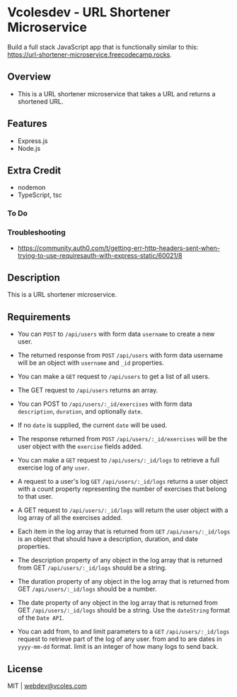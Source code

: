 # Vcolesdev - URL Shortener Microservice

Build a full stack JavaScript app that is functionally similar to this: https://url-shortener-microservice.freecodecamp.rocks.

## Overview

- This is a URL shortener microservice that takes a URL and returns a shortened URL.

## Features

- Express.js
- Node.js

## Extra Credit

- nodemon
- TypeScript, tsc

### To Do

### Troubleshooting

- https://community.auth0.com/t/getting-err-http-headers-sent-when-trying-to-use-requiresauth-with-express-static/60021/8

## Description

This is a URL shortener microservice.

## Requirements

- You can `POST` to `/api/users` with form data `username` to create a new user.

- The returned response from `POST` `/api/users` with form data username will be an object with `username` and `_id` properties.

- You can make a `GET` request to `/api/users` to get a list of all users.

- The GET request to `/api/users` returns an array.

- You can POST to `/api/users/:_id/exercises` with form data `description`, `duration`, and optionally `date`.

- If no `date` is supplied, the current `date` will be used.

- The response returned from `POST` `/api/users/:_id/exercises` will be the user object with the `exercise` fields added.

- You can make a `GET` request to `/api/users/:_id/logs` to retrieve a full exercise log of any `user`.

- A request to a user's log `GET` `/api/users/:_id/logs` returns a user object with a count property representing the number of exercises that belong to that user.

- A GET request to `/api/users/:_id/logs` will return the user object with a log array of all the exercises added.

- Each item in the log array that is returned from `GET` `/api/users/:_id/logs` is an object that should have a description, duration, and date properties.

- The description property of any object in the log array that is returned from GET `/api/users/:_id/logs` should be a string.

- The duration property of any object in the log array that is returned from GET `/api/users/:_id/logs` should be a number.

- The date property of any object in the log array that is returned from GET `/api/users/:_id/logs` should be a string. Use the `dateString` format of the `Date API`.

- You can add from, to and limit parameters to a `GET` `/api/users/:_id/logs` request to retrieve part of the log of any user. from and to are dates in `yyyy-mm-dd` format. limit is an integer of how many logs to send back.

## License

MIT | webdev@vcoles.com
